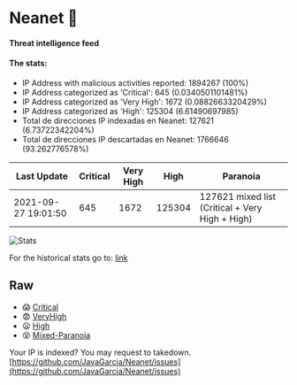 # Neanet :hocho:
#### Threat intelligence feed
#### The stats:

- IP Address with malicious activities reported: 1894267 (100%)
- IP Address categorized as 'Critical':  645 (0.0340501101481%)
- IP Address categorized as 'Very High':  1672 (0.0882663320429%)
- IP Address categorized as 'High':  125304 (6.61490697985)
- Total de direcciones IP indexadas en Neanet:  127621 (6.73722342204%)
- Total de direcciones IP descartadas en Neanet:  1766646 (93.262776578%)

| Last Update | Critical | Very High | High | Paranoia |
| --- | --- | --- | --- | --- |
| 2021-09-27 19:01:50 | 645 | 1672 | 125304 | 127621 mixed list (Critical + Very High + High)|

![Stats](https://docs.google.com/spreadsheets/d/e/2PACX-1vSnaNMIXVabIpDJjufMlzH7poXnshF3mgd8Is1g9ytUEzVsP5my4Trn8f-xkoLLQ38xpL3HtmUexLo6/pubchart?oid=501124687&format=image)

For the historical stats go to: [link](/stats.csv)
## Raw
- :scream: [Critical](https://raw.githubusercontent.com/JavaGarcia/Neanet/master/blacklists/neanet_critical.txt)
- :fearful: [VeryHigh](https://raw.githubusercontent.com/JavaGarcia/Neanet/master/blacklists/neanet_veryHigh.txtt)
- :frowning: [High](https://raw.githubusercontent.com/JavaGarcia/Neanet/master/blacklists/neanet_high.txt)
- :dizzy_face: [Mixed-Paranoia](https://raw.githubusercontent.com/JavaGarcia/Neanet/master/blacklists/neanet_all.txt)


Your IP is indexed? You may request to takedown. [https://github.com/JavaGarcia/Neanet/issues](https://github.com/JavaGarcia/Neanet/issues)











































































































































































































































































































































































































































































































































































































































































































































































































































































































































































































































































































































































































































































































































































































































































































































































































































































































































































































































































































































































































































































































































































































































































































































































































































































































































































































































































































































































































































































































































































































































































































































































































































































































































































































































































































































































































































































































































































































































































































































































































































































































































































































































































































































































































































































































































































































































































































































































































































































































































































































































































































































































































































































































































































































































































































































































































































































































































































































































































































































































































































































































































































































































































































































































































































































































































































































































































































































































































































































































































































































































































































































































































































































































































































































































































































































































































































































































































































































































































































































































































































































































































































































































































































































































































































































































































































































































































































































































































































































































































































































































































































































































































































































